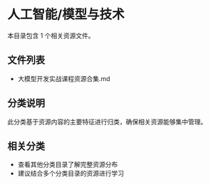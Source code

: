 # 人工智能/模型与技术

本目录包含 1 个相关资源文件。

## 文件列表

- 大模型开发实战课程资源合集.md

## 分类说明

此分类基于资源内容的主要特征进行归类，确保相关资源能够集中管理。

## 相关分类

- 查看其他分类目录了解完整资源分布
- 建议结合多个分类目录的资源进行学习
